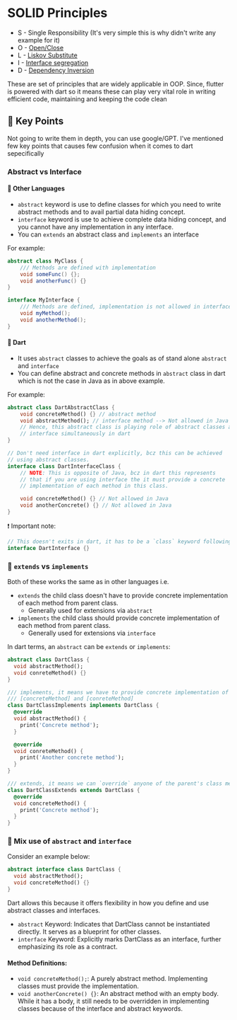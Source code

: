 # SOLID Principles

- S - Single Responsibility (It's very simple this is why didn't write any example for it)
- O - [Open/Close](/solid_principles/open_close.dart)
- L - [Liskov Substitute](/solid_principles/liskov_substitute.dart)
- I - [Interface segregation](/solid_principles/interface_segregation.dart)
- D - [Dependency Inversion](/solid_principles/dependency_inversion.dart)

These are set of principles that are widely applicable in OOP. Since, flutter is powered with dart so it means these can play very vital role in writing efficient code, maintaining and keeping the code clean

## 🔑 Key Points
Not going to write them in depth, you can use google/GPT. I've mentioned few key points that causes few confusion when it comes to dart sepecifically

### Abstract vs Interface
#### 📝 Other Languages
- `abstract` keyword is use to define classes for which you need to write abstract methods and to avail partial data hiding concept.
- `interface` keyword is use to achieve complete data hiding concept, and you cannot have any implementation in any interface.
- You can `extends` an abstract class and `implements` an interface

For example:
```java
abstract class MyClass {
    /// Methods are defined with implementation
    void someFunc() {};
    void anotherFunc() {}
}

interface MyInterface {
    /// Methods are defined, implementation is not allowed in interface
    void myMethod();
    void anotherMethod();
}
```
#### 🎯 Dart
- It uses `abstract` classes to achieve the goals as of stand alone `abstract` and `interface`
- You can define abstract and concrete methods in `abstract` class in dart which is not the case in Java as in above example.

For example:
```dart
abstract class DartAbstractClass {
    void concreteMethod() {} // abstract method
    void abstractMethod(); // interface method --> Not allowed in Java
    // Hence, this abstract class is playing role of abstract classes and that of
    // interface simultaneously in dart
}

// Don't need interface in dart explicitly, bcz this can be achieved
// using abstract classes.
interface class DartInterfaceClass {
    // NOTE: This is opposite of Java, bcz in dart this represents
    // that if you are using interface the it must provide a concrete
    // implementation of each method in this class.

    void concreteMethod() {} // Not allowed in Java
    void anotherConcrete() {} // Not allowed in Java
}
```
❗️ Important note:
```dart
// This doesn't exits in dart, it has to be a `class` keyword following it.
interface DartInterface {}
```

### 👀 `extends` vs `implements`
Both of these works the same as in other languages i.e.
- `extends` the child class doesn't have to provide concrete implementation of each method from parent class.
    - Generally used for extensions via `abstract`
- `implements` the child class should provide concrete implementation of each method from parent class.
    - Generally used for extensions via `interface`

In dart terms, an `abstract` can be `extends` or `implements`:
```dart
abstract class DartClass {
  void abstractMethod();
  void conreteMethod() {}
}

/// implements, it means we have to provide concrete implementation of
/// [concreteMethod] and [conreteMethod]
class DartClassImplements implements DartClass {
  @override
  void abstractMethod() {
    print('Concrete method');
  }

  @override
  void conreteMethod() {
    print('Another concrete method');
  }
}

/// extends, it means we can `override` anyone of the parent's class methods
class DartClassExtends extends DartClass {
  @override
  void concreteMethod() {
    print('Concrete method');
  }
}
```

### 🥤 Mix use of `abstract` and `interface`
Consider an example below:
```dart
abstract interface class DartClass {
  void abstractMethod();
  void concreteMethod() {}
}
```
Dart allows this because it offers flexibility in how you define and use abstract classes and interfaces.

- `abstract` Keyword: Indicates that DartClass cannot be instantiated directly. It serves as a blueprint for other classes.
- `interface` Keyword: Explicitly marks DartClass as an interface, further emphasizing its role as a contract.

#### Method Definitions:
- `void concreteMethod();`: A purely abstract method. Implementing classes must provide the implementation.
- `void anotherConcrete() {}`: An abstract method with an empty body. While it has a body, it still needs to be overridden in implementing classes because of the interface and abstract keywords.

